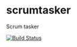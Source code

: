 # scrumtasker
Scrum tasker

[![Build Status](https://travis-ci.org/kwikiel/scrumtasker.svg?branch=master)](https://travis-ci.org/kwikiel/scrumtasker)
